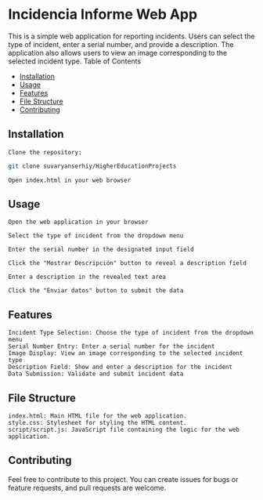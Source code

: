 # Incidencia Informe Web App

This is a simple web application for reporting incidents. Users can select the type of incident, enter a serial number, and provide a description. The application also allows users to view an image corresponding to the selected incident type.
Table of Contents

- [Installation](#installation)
- [Usage](#usage)
- [Features](#features)
- [File Structure](#file-structure)
- [Contributing](#contributing)


## Installation

    Clone the repository:

```bash
git clone suvaryanserhiy/HigherEducationProjects
```

    Open index.html in your web browser

## Usage

    Open the web application in your browser

    Select the type of incident from the dropdown menu

    Enter the serial number in the designated input field

    Click the "Mostrar Descripción" button to reveal a description field

    Enter a description in the revealed text area

    Click the "Enviar datos" button to submit the data

## Features

    Incident Type Selection: Choose the type of incident from the dropdown menu
    Serial Number Entry: Enter a serial number for the incident
    Image Display: View an image corresponding to the selected incident type
    Description Field: Show and enter a description for the incident
    Data Submission: Validate and submit incident data

## File Structure

    index.html: Main HTML file for the web application.
    style.css: Stylesheet for styling the HTML content.
    script/script.js: JavaScript file containing the logic for the web application.

## Contributing

Feel free to contribute to this project. You can create issues for bugs or feature requests, and pull requests are welcome.
